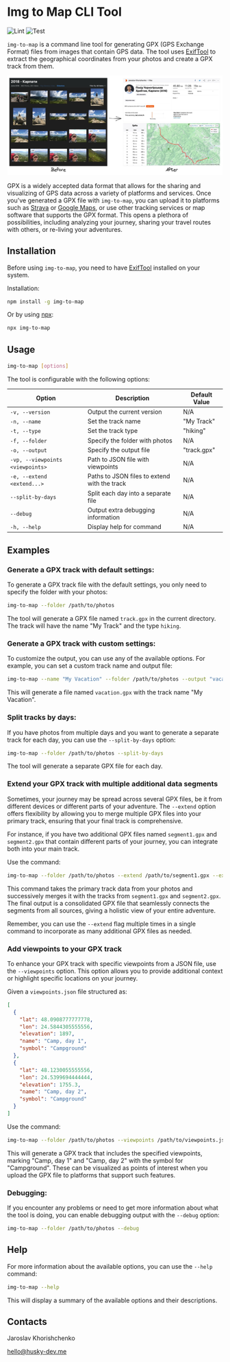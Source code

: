 # Img to Map CLI Tool

![Lint](https://github.com/husky-dev/craft-content/workflows/Lint/badge.svg)
![Test](https://github.com/husky-dev/craft-content/workflows/Test/badge.svg)

`img-to-map` is a command line tool for generating GPX (GPS Exchange Format) files from images that contain GPS data. The tool uses [ExifTool](https://exiftool.org/) to extract the geographical coordinates from your photos and create a GPX track from them.

![img-to-map result example](docs/example.jpg)

GPX is a widely accepted data format that allows for the sharing and visualizing of GPS data across a variety of platforms and services. Once you've generated a GPX file with `img-to-map`, you can upload it to platforms such as [Strava](https://strava.com/) or [Google Maps](https://www.google.com/maps), or use other tracking services or map software that supports the GPX format. This opens a plethora of possibilities, including analyzing your journey, sharing your travel routes with others, or re-living your adventures.

## Installation

Before using `img-to-map`, you need to have [ExifTool](https://exiftool.org/) installed on your system.

Installation:

```bash
npm install -g img-to-map
```

Or by using [npx](https://www.npmjs.com/package/npx):

```bash
npx img-to-map
```

## Usage

```bash
img-to-map [options]
```

The tool is configurable with the following options:

| Option                               | Description                                                 | Default Value |
|--------------------------------------|-------------------------------------------------------------|---------------|
| `-v, --version`                      | Output the current version                                  | N/A           |
| `-n, --name`                         | Set the track name                                          | "My Track"    |
| `-t, --type`                         | Set the track type                                          | "hiking"      |
| `-f, --folder`                       | Specify the folder with photos                              | N/A           |
| `-o, --output`                       | Specify the output file                                     | "track.gpx"   |
| `-vp, --viewpoints <viewpoints>`     | Path to JSON file with viewpoints                           | N/A           |
| `-e, --extend <extend...>`           | Paths to JSON files to extend with the track                | N/A           |
| `--split-by-days`                    | Split each day into a separate file                         | N/A           |
| `--debug`                            | Output extra debugging information                          | N/A           |
| `-h, --help`                         | Display help for command                                    | N/A           |


## Examples

### Generate a GPX track with default settings:

To generate a GPX track file with the default settings, you only need to specify the folder with your photos:

```bash
img-to-map --folder /path/to/photos
```

The tool will generate a GPX file named `track.gpx` in the current directory. The track will have the name "My Track" and the type `hiking`.

### Generate a GPX track with custom settings:

To customize the output, you can use any of the available options. For example, you can set a custom track name and output file:

```bash
img-to-map --name "My Vacation" --folder /path/to/photos --output "vacation.gpx"
```

This will generate a file named `vacation.gpx` with the track name "My Vacation".

### Split tracks by days:

If you have photos from multiple days and you want to generate a separate track for each day, you can use the `--split-by-days` option:

```bash
img-to-map --folder /path/to/photos --split-by-days
```

The tool will generate a separate GPX file for each day.

### Extend your GPX track with multiple additional data segments

Sometimes, your journey may be spread across several GPX files, be it from different devices or different parts of your adventure. The `--extend` option offers flexibility by allowing you to merge multiple GPX files into your primary track, ensuring that your final track is comprehensive.

For instance, if you have two additional GPX files named `segment1.gpx` and `segment2.gpx` that contain different parts of your journey, you can integrate both into your main track.

Use the command:

```bash
img-to-map --folder /path/to/photos --extend /path/to/segment1.gpx --extend /path/to/segment2.gpx
```

This command takes the primary track data from your photos and successively merges it with the tracks from `segment1.gpx` and `segment2.gpx`. The final output is a consolidated GPX file that seamlessly connects the segments from all sources, giving a holistic view of your entire adventure.

Remember, you can use the `--extend` flag multiple times in a single command to incorporate as many additional GPX files as needed.

### Add viewpoints to your GPX track

To enhance your GPX track with specific viewpoints from a JSON file, use the `--viewpoints` option. This option allows you to provide additional context or highlight specific locations on your journey.

Given a `viewpoints.json` file structured as:

```json
[
  {
    "lat": 48.0908777777778,
    "lon": 24.5844305555556,
    "elevation": 1897,
    "name": "Camp, day 1",
    "symbol": "Campground"
  },
  {
    "lat": 48.1230055555556,
    "lon": 24.5399694444444,
    "elevation": 1755.3,
    "name": "Camp, day 2",
    "symbol": "Campground"
  }
]
```

Use the command:

```bash
img-to-map --folder /path/to/photos --viewpoints /path/to/viewpoints.json
```

This will generate a GPX track that includes the specified viewpoints, marking "Camp, day 1" and "Camp, day 2" with the symbol for "Campground". These can be visualized as points of interest when you upload the GPX file to platforms that support such features.

### Debugging:

If you encounter any problems or need to get more information about what the tool is doing, you can enable debugging output with the `--debug` option:

```bash
img-to-map --folder /path/to/photos --debug
```

## Help

For more information about the available options, you can use the `--help` command:

```bash
img-to-map --help
```

This will display a summary of the available options and their descriptions.

## Contacts

Jaroslav Khorishchenko

[hello@husky-dev.me](mailto:hello@husky-dev.me)
